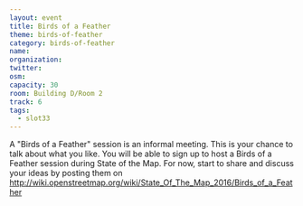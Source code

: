 ```yaml
---
layout: event
title: Birds of a Feather
theme: birds-of-feather
category: birds-of-feather
name: 
organization: 
twitter:
osm:
capacity: 30
room: Building D/Room 2
track: 6
tags:
  - slot33
---
```

A "Birds of a Feather" session is an informal meeting. This is your chance to talk about what you like. You will be able to sign up to host a Birds of a Feather session during State of the Map. For now, start to share and discuss your ideas by posting them on http://wiki.openstreetmap.org/wiki/State_Of_The_Map_2016/Birds_of_a_Feather
